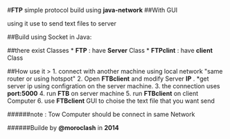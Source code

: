 #**FTP** simple protocol build using **java-network**
            ##With GUI


using it use to send text files to server


##Build using Socket in Java:
 
##there exist Classes 
	* **FTP**  : have **Server** Class
	* **FTPclint** : have **client** Class


##How use it >
	1. connect with another machine using local network "same router or using hotspot"
	2. Open **FTBclient** and modify Server **IP** .
*get server ip using configration on the server machine.
	3. the connection uses **port:5000** 
	4. run **FTB** on server machine
	5. run **FTBclient** on client Computer
	6. use **FTBclient** GUI to choise the text file that you want send


######note : Tow Computer should be connect in same Network





######Builde by **@moroclash** in **2014**
